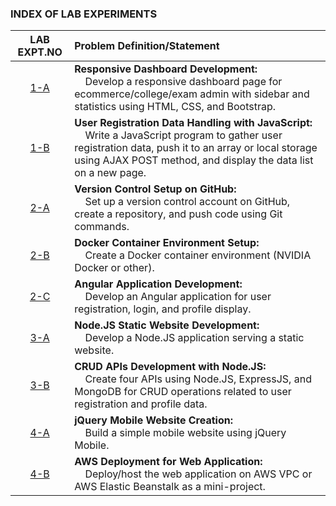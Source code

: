 ### INDEX OF LAB EXPERIMENTS

|    **LAB EXPT.NO**     | **Problem Definition/Statement**                                                                                                                                                                                                                   |
| :--------------------: | :------------------------------------------------------------------------------------------------------------------------------------------------------------------------------------------------------------------------------------------------- |
| [1-A](Assignment-01-A) | **Responsive Dashboard Development:**<br>&nbsp;&nbsp;&nbsp;&nbsp;Develop a responsive dashboard page for ecommerce/college/exam admin with sidebar and statistics using HTML, CSS, and Bootstrap.                                                  |
| [1-B](Assignment-01-B) | **User Registration Data Handling with JavaScript:**<br>&nbsp;&nbsp;&nbsp;&nbsp;Write a JavaScript program to gather user registration data, push it to an array or local storage using AJAX POST method, and display the data list on a new page. |
| [2-A](Assignment-02-A) | **Version Control Setup on GitHub:**<br>&nbsp;&nbsp;&nbsp;&nbsp;Set up a version control account on GitHub, create a repository, and push code using Git commands.                                                                                 |
| [2-B](Assignment-02-B) | **Docker Container Environment Setup:**<br>&nbsp;&nbsp;&nbsp;&nbsp;Create a Docker container environment (NVIDIA Docker or other).                                                                                                                 |
| [2-C](Assignment-02-C) | **Angular Application Development:**<br>&nbsp;&nbsp;&nbsp;&nbsp;Develop an Angular application for user registration, login, and profile display.                                                                                                  |
| [3-A](Assignment-03-A) | **Node.JS Static Website Development:**<br>&nbsp;&nbsp;&nbsp;&nbsp;Develop a Node.JS application serving a static website.                                                                                                                         |
| [3-B](Assignment-03-B) | **CRUD APIs Development with Node.JS:**<br>&nbsp;&nbsp;&nbsp;&nbsp;Create four APIs using Node.JS, ExpressJS, and MongoDB for CRUD operations related to user registration and profile data.                                                       |
| [4-A](Assignment-04-A) | **jQuery Mobile Website Creation:**<br>&nbsp;&nbsp;&nbsp;&nbsp;Build a simple mobile website using jQuery Mobile.                                                                                                                                  |
| [4-B](Assignment-04-B) | **AWS Deployment for Web Application:**<br>&nbsp;&nbsp;&nbsp;&nbsp;Deploy/host the web application on AWS VPC or AWS Elastic Beanstalk as a mini-project.                                                                                          |
